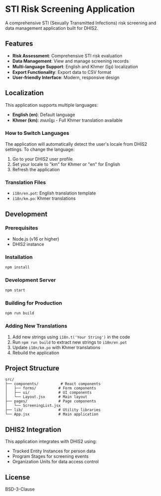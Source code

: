 # STI Risk Screening Application

A comprehensive STI (Sexually Transmitted Infections) risk screening and data management application built for DHIS2.

## Features

- **Risk Assessment**: Comprehensive STI risk evaluation
- **Data Management**: View and manage screening records
- **Multi-language Support**: English and Khmer (ខ្មែរ) localization
- **Export Functionality**: Export data to CSV format
- **User-friendly Interface**: Modern, responsive design

## Localization

This application supports multiple languages:

- **English (en)**: Default language
- **Khmer (km)**: ភាសាខ្មែរ - Full Khmer translation available

### How to Switch Languages

The application will automatically detect the user's locale from DHIS2 settings. To change the language:

1. Go to your DHIS2 user profile
2. Set your locale to "km" for Khmer or "en" for English
3. Refresh the application

### Translation Files

- `i18n/en.pot`: English translation template
- `i18n/km.po`: Khmer translations

## Development

### Prerequisites

- Node.js (v16 or higher)
- DHIS2 instance

### Installation

```bash
npm install
```

### Development Server

```bash
npm start
```

### Building for Production

```bash
npm run build
```

### Adding New Translations

1. Add new strings using `i18n.t('Your String')` in the code
2. Run `npm run build` to extract new strings to `i18n/en.pot`
3. Update `i18n/km.po` with Khmer translations
4. Rebuild the application

## Project Structure

```
src/
├── components/          # React components
│   ├── forms/          # Form components
│   ├── ui/             # UI components
│   └── Layout.jsx      # Main layout
├── pages/              # Page components
│   └── ScreeningList.jsx
├── lib/                # Utility libraries
└── App.jsx             # Main application
```

## DHIS2 Integration

This application integrates with DHIS2 using:
- Tracked Entity Instances for person data
- Program Stages for screening events
- Organization Units for data access control

## License

BSD-3-Clause

